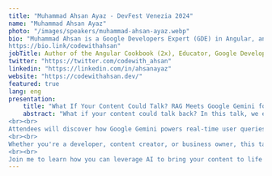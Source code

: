 ```yaml
---
title: "Muhammad Ahsan Ayaz - DevFest Venezia 2024"
name: "Muhammad Ahsan Ayaz"
photo: "/images/speakers/muhammad-ahsan-ayaz.webp"
bio: "Muhammad Ahsan is a Google Developers Expert (GDE) in Angular, an author of 2 world-wide published books (Angular Cookbook), an Educator, and a Software Architect.
https://bio.link/codewithahsan"
jobTitle: Author of the Angular Cookbook (2x), Educator, Google Developers Expert in Angular & a Software Architect
twitter: "https://twitter.com/codewith_ahsan"
linkedin: "https://linkedin.com/in/ahsanayaz"
website: "https://codewithahsan.dev/"
featured: true
lang: eng
presentation:
    title: "What If Your Content Could Talk? RAG Meets Google Gemini for AI-Driven Engagement and Sales"
    abstract: "What if your content could talk back? In this talk, we explore how AI can transform static content into interactive conversations that engage users and drive business results. Using Google Gemini and Retrieval Augmented Generation (RAG), I built a custom AI assistant for my Angular Cookbook website, turning a simple website and a traditional book into an intelligent, interactive resource.
<br><br>
Attendees will discover how Google Gemini powers real-time user queries, delivering not only relevant information but also links to demos and GitHub repositories, all while enhancing user experience and engagement. We’ll dive into the tech stack—Google Gemini, LLAMA Index, RAG, and Python—that made this AI assistant possible, along with a live demo showcasing how the assistant works in action.
<br><br>
Whether you're a developer, content creator, or business owner, this talk will show you how AI can turn your content into a conversation, ultimately boosting user engagement and unlocking new sales potential.
<br><br>
Join me to learn how you can leverage AI to bring your content to life!"
---
```









